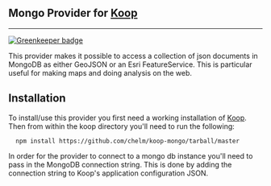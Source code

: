 ## Mongo Provider for [Koop](https://github.com/Esri/koop)
-----------

[![Greenkeeper badge](https://badges.greenkeeper.io/koopjs/koop-provider-mongo.svg)](https://greenkeeper.io/)

This provider makes it possible to access a collection of json documents in MongoDB as either GeoJSON or an Esri FeatureService. This is particular useful for making maps and doing analysis on the web.

## Installation

To install/use this provider you first need a working installation of [Koop](https://github.com/Esri/koop). Then from within the koop directory you'll need to run the following:

  ```
    npm install https://github.com/chelm/koop-mongo/tarball/master
  ```

In order for the provider to connect to a mongo db instance you'll need to pass in the MongoDB connection string. This is done by adding the connection string to Koop's application configuration JSON. 

